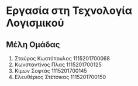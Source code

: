# Εργασία στη Τεχνολογία Λογισμικού
## Μέλη Ομάδας
1. Σταύρος Κωστόπουλος 1115201700068<br>
2. Κωνσταντίνος Πλας 1115201700125<br>
3. Κίμων Σοφτάς 1115201700145<br>
4. Ελευθέριος Στέτσικας 1115201700150
